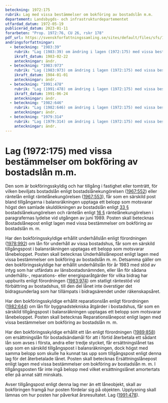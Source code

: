 ```yaml
---
beteckning: 1972:175
rubrik: Lag med vissa bestämmelser om bokföring av bostadslån m.m.
departement: Landsbygds- och infrastrukturdepartementet
utfardad_datum: 1972-05-19
publicerad_datum: 2023-01-11
forarbeten: "Prop. 1972:76, CU 26, rskr 178"
pdf_url: https://svenskforfattningssamling.se/sites/default/files/sfs/1972-05/SFS1972-175.pdf
andringsforfattningar:
  - beteckning: "1983:39"
    rubrik: "Lag (1983:39) om ändring i lagen (1972:175) med vissa bestämmelser om bokföring av bostadslån m.m."
    ikraft_datum: 1983-02-22
    anteckningar: ändr.
  - beteckning: "1983:973"
    rubrik: "Lag (1983:973) om ändring i lagen (1972:175) med vissa bestämmelser om bokföring av bostadslån m.m."
    ikraft_datum: 1984-01-01
    anteckningar: ändr.
  - beteckning: "1991:478"
    rubrik: "Lag (1991:478) om ändring i lagen (1972:175) med vissa bestämmelser om bokföring av bostadslån m.m."
    ikraft_datum: 1991-06-24
    anteckningar: ändr.
  - beteckning: "1982:646"
    rubrik: "Lag (1982:646) om ändring i lagen (1972:175) med vissa bestämmelser om bokföring av bostadslån m.m."
    anteckningar: ändr.
  - beteckning: "1979:314"
    rubrik: "Lag (1979:314) om ändring i lagen (1972:175) med vissa bestämmelser om bokföring av bostadslån m.m."
    anteckningar: ändr.
---
```


# Lag (1972:175) med vissa bestämmelser om bokföring av bostadslån m.m.

Den som är bokföringsskyldig och har tillgång i fastighet eller tomträtt, för vilken beviljats bostadslån enligt bostadslånekungörelsen ([1967:552](https://selex.se/eli/sfs/1967/552)) eller räntelån enligt räntelånekungörelsen ([1967:553](https://selex.se/eli/sfs/1967/553)), får som en särskild post bland tillgångarna i balansräkningen upptaga ett belopp som motsvarar högst den samlade skuldökningen av bostadslån enligt [33 §](#33) bostadslånekungörelsen och räntelån enligt [16 §](#16) räntelånekungörelsen i paragrafernas lydelse vid utgången av juni 1989. Posten skall betecknas Bostadslånepost enligt lagen med vissa bestämmelser om bokföring av bostadslån m. m.

Har den bokföringsskyldige erhållit underhållslån enligt förordningen ([1978:992](https://selex.se/eli/sfs/1978/992)) om lån för underhåll av vissa bostadshus, får som en särskild tillgångspost i balansräkningen upptagas ett belopp som motsvarar lånebeloppet. Posten skall betecknas Underhållslånepost enligt lagen med vissa bestämmelser om bokföring av bostadslån m. m. Detsamma gäller om den bokföringsskyldige har erhållit underhållslån för år 1983 med stöd av intyg som har utfärdats av länsbostadsnämnden, eller lån för sådana underhålls-, reparations- eller energisparåtgärder för vilka bidrag har uppburits enligt förordningen ([1983:974](https://selex.se/eli/sfs/1983/974)) om statligt räntestöd vid förbättring av bostadshus, till den del lånet inte överstiger det bidragsunderlag som har tillämpats i bidragsärendet under räkenskapsåret.

Har den bokföringsskyldige erhållit reparationslån enligt förordningen ([1982:644](https://selex.se/eli/sfs/1982/644)) om lån för byggnadstekniska åtgärder i bostadshus, får som en särskild tillgångspost i balansräkningen upptagas ett belopp som motsvarar lånebeloppet. Posten skall betecknas Reparationslånepost enligt lagen med vissa bestämmelser om bokföring av bostadslån m. m.

Har den bokföringsskyldige erhållit ett lån enligt förordningen ([1989:858](https://selex.se/eli/sfs/1989/858)) om ersättningslån för bostadsändamål för att i förtid återbetala ett sådant lån som avses i första, andra eller tredje stycket, får ersättningslånet tas upp som en särskild tillgångspost i balansräkningen, dock högst med samma belopp som skulle ha kunnat tas upp som tillgångspost enligt denna lag för det återbetalade lånet. Posten skall betecknas Ersättningslånepost enligt lagen med vissa bestämmelser om bokföring av bostadslån m. m. I tillgångsposten får inte ingå belopp med vilket ersättningslånet amortertats eller på annat sätt minskats.

Avser tillgångspost enligt denna lag mer än ett låneobjekt, skall av bokföringen framgå hur posten fördelar sig på objekten. Upplysning skall lämnas om hur posten har påverkat årsresultatet. Lag ([1991:478](https://selex.se/eli/sfs/1991/478)).
